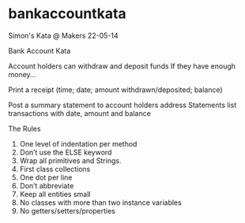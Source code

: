bankaccountkata
===============

Simon's Kata @ Makers 22-05-14

Bank Account Kata

Account holders can withdraw and deposit funds
If they have enough money...

Print a receipt (time; date; amount withdrawn/deposited; balance)

Post a summary statement to account holders address
Statements list transactions with date, amount and balance


The Rules

1. One level of indentation per method
2. Don’t use the ELSE keyword 
3. Wrap all primitives and Strings. 
4. First class collections
5. One dot per line
6. Don’t abbreviate
7. Keep all entities small
8. No classes with more than two instance variables
9. No getters/setters/properties


